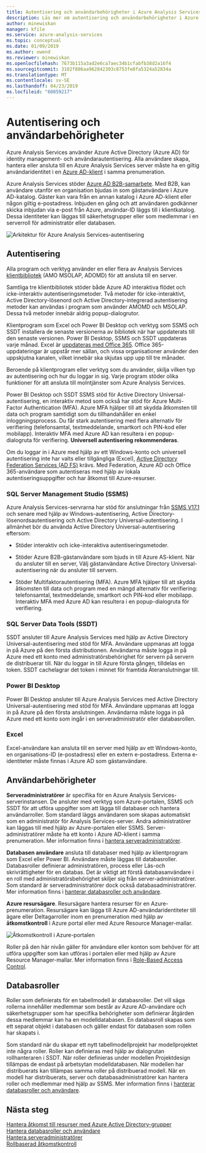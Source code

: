 ```yaml
---
title: Autentisering och användarbehörigheter i Azure Analysis Services | Microsoft Docs
description: Läs mer om autentisering och användarbehörigheter i Azure Analysis Services.
author: minewiskan
manager: kfile
ms.service: azure-analysis-services
ms.topic: conceptual
ms.date: 01/09/2019
ms.author: owend
ms.reviewer: minewiskan
ms.openlocfilehash: 7673b115a3ad2e6ca7aec34b1cfabfb38d2a16f4
ms.sourcegitcommit: 3102f886aa962842303c8753fe8fa5324a52834a
ms.translationtype: MT
ms.contentlocale: sv-SE
ms.lasthandoff: 04/23/2019
ms.locfileid: "60859217"
---
```

# <a name="authentication-and-user-permissions"></a>Autentisering och användarbehörigheter

Azure Analysis Services använder Azure Active Directory (Azure AD) för identity management- och användarautentisering. Alla användare skapa, hantera eller ansluta till en Azure Analysis Services server måste ha en giltig användaridentitet i en [Azure AD-klient](../active-directory/fundamentals/active-directory-administer.md) i samma prenumeration.

Azure Analysis Services stöder [Azure AD B2B-samarbete](../active-directory/active-directory-b2b-what-is-azure-ad-b2b.md). Med B2B, kan användare utanför en organisation bjudas in som gästanvändare i Azure AD-katalog. Gäster kan vara från en annan katalog i Azure AD-klient eller någon giltig e-postadress. Inbjuden en gång och att användaren godkänner skicka inbjudan via e-post från Azure, användar-ID läggs till i klientkatalog. Dessa identiteter kan läggas till säkerhetsgrupper eller som medlemmar i en serverroll för administratör eller databasen.

![Arkitektur för Azure Analysis Services-autentisering](./media/analysis-services-manage-users/aas-manage-users-arch.png)

## <a name="authentication"></a>Autentisering

Alla program och verktyg använder en eller flera av Analysis Services [klientbibliotek](analysis-services-data-providers.md) (AMO MSOLAP, ADOMD) för att ansluta till en server. 

Samtliga tre klientbibliotek stöder både Azure AD interaktiva flödet och icke-interaktiv autentiseringsmetoder. Två metoder för icke-interaktivt, Active Directory-lösenord och Active Directory-integrerad autentisering metoder kan användas i program som använder AMOMD och MSOLAP. Dessa två metoder innebär aldrig popup-dialogrutor.

Klientprogram som Excel och Power BI Desktop och verktyg som SSMS och SSDT installera de senaste versionerna av bibliotek när har uppdaterats till den senaste versionen. Power BI Desktop, SSMS och SSDT uppdateras varje månad. Excel är [uppdateras med Office 365](https://support.office.com/article/When-do-I-get-the-newest-features-in-Office-2016-for-Office-365-da36192c-58b9-4bc9-8d51-bb6eed468516). Office 365-uppdateringar är uppstår mer sällan, och vissa organisationer använder den uppskjutna kanalen, vilket innebär ska skjutas upp upp till tre månader.

Beroende på klientprogram eller verktyg som du använder, skilja vilken typ av autentisering och hur du loggar in sig. Varje program stöder olika funktioner för att ansluta till molntjänster som Azure Analysis Services.

Power BI Desktop och SSDT SSMS stöd för Active Directory Universal-autentisering, en interaktiv metod som också har stöd för Azure Multi-Factor Authentication (MFA). Azure MFA hjälper till att skydda åtkomsten till data och program samtidigt som du tillhandahåller en enkel inloggningsprocess. Du får stark autentisering med flera alternativ för verifiering (telefonsamtal, textmeddelande, smartkort och PIN-kod eller mobilapp). Interaktiv MFA med Azure AD kan resultera i en popup-dialogruta för verifiering. **Universell autentisering rekommenderas**.

Om du loggar in i Azure med hjälp av ett Windows-konto och universell autentisering inte har valts eller tillgängliga (Excel), [Active Directory Federation Services (AD FS)](../active-directory/hybrid/how-to-connect-fed-azure-adfs.md) krävs. Med Federation, Azure AD och Office 365-användare som autentiseras med hjälp av lokala autentiseringsuppgifter och har åtkomst till Azure-resurser.

### <a name="sql-server-management-studio-ssms"></a>SQL Server Management Studio (SSMS)

Azure Analysis Services-servrarna har stöd för anslutningar från [SSMS V17.1](https://docs.microsoft.com/sql/ssms/download-sql-server-management-studio-ssms) och senare med hjälp av Windows-autentisering, Active Directory-lösenordsautentisering och Active Directory Universal-autentisering. I allmänhet bör du använda Active Directory Universal-autentisering eftersom:

*  Stöder interaktiv och icke-interaktiva autentiseringsmetoder.

*  Stöder Azure B2B-gästanvändare som bjuds in till Azure AS-klient. När du ansluter till en server, Välj gästanvändare Active Directory Universal-autentisering när du ansluter till servern.

*  Stöder Multifaktorautentisering (MFA). Azure MFA hjälper till att skydda åtkomsten till data och program med en mängd alternativ för verifiering: telefonsamtal, textmeddelande, smartkort och PIN-kod eller mobilapp. Interaktiv MFA med Azure AD kan resultera i en popup-dialogruta för verifiering.

### <a name="sql-server-data-tools-ssdt"></a>SQL Server Data Tools (SSDT)

SSDT ansluter till Azure Analysis Services med hjälp av Active Directory Universal-autentisering med stöd för MFA. Användare uppmanas att logga in på Azure på den första distributionen. Användarna måste logga in på Azure med ett konto med administratörsbehörighet för servern på servern de distribuerar till. När du loggar in till Azure första gången, tilldelas en token. SSDT cachelagrar det token i minnet för framtida Återanslutningar till.

### <a name="power-bi-desktop"></a>Power BI Desktop

Power BI Desktop ansluter till Azure Analysis Services med Active Directory Universal-autentisering med stöd för MFA. Användare uppmanas att logga in på Azure på den första anslutningen. Användarna måste logga in på Azure med ett konto som ingår i en serveradministratör eller databasrollen.

### <a name="excel"></a>Excel

Excel-användare kan ansluta till en server med hjälp av ett Windows-konto, en organisations-ID (e-postadress) eller en extern e-postadress. Externa e-identiteter måste finnas i Azure AD som gästanvändare.

## <a name="user-permissions"></a>Användarbehörigheter

**Serveradministratörer** är specifika för en Azure Analysis Services-serverinstansen. De ansluter med verktyg som Azure-portalen, SSMS och SSDT för att utföra uppgifter som att lägga till databaser och hantera användarroller. Som standard läggs användaren som skapas automatiskt som en administratör för Analysis Services-server. Andra administratörer kan läggas till med hjälp av Azure-portalen eller SSMS. Server-administratörer måste ha ett konto i Azure AD-klient i samma prenumeration. Mer information finns i [hantera serveradministratörer](analysis-services-server-admins.md). 

**Databasen användare** ansluta till databaser med hjälp av klientprogram som Excel eller Power BI. Användare måste läggas till databasroller. Databasroller definierar administratören, process eller Läs-och skrivrättigheter för en databas. Det är viktigt att förstå databasanvändare i en roll med administratörsbehörighet skiljer sig från server-administratörer. Som standard är serveradministratörer dock också databasadministratörer. Mer information finns i [hanterar databasroller och användare](analysis-services-database-users.md).

**Azure resursägare**. Resursägare hantera resurser för en Azure-prenumeration. Resursägare kan lägga till Azure AD-användaridentiteter till ägare eller Deltagarroller inom en prenumeration med hjälp av **åtkomstkontroll** i Azure portal eller med Azure Resource Manager-mallar. 

![Åtkomstkontroll i Azure-portalen](./media/analysis-services-manage-users/aas-manage-users-rbac.png)

Roller på den här nivån gäller för användare eller konton som behöver för att utföra uppgifter som kan utföras i portalen eller med hjälp av Azure Resource Manager-mallar. Mer information finns i [Role-Based Access Control](../role-based-access-control/overview.md). 

## <a name="database-roles"></a>Databasroller

 Roller som definierats för en tabellmodell är databasroller. Det vill säga rollerna innehåller medlemmar som består av Azure AD-användare och säkerhetsgrupper som har specifika behörigheter som definierar åtgärden dessa medlemmar kan ha en modelldatabasen. En databasroll skapas som ett separat objekt i databasen och gäller endast för databasen som rollen har skapats i.   
  
 Som standard när du skapar ett nytt tabellmodellprojekt har modellprojektet inte några roller. Roller kan definieras med hjälp av dialogrutan rollhanteraren i SSDT. När roller definieras under modellen Projektdesign tillämpas de endast på arbetsytan modelldatabasen. När modellen har distribuerats kan tillämpas samma roller på distribuerad modell. När en modell har distribuerats, server och databasadministratörer kan hantera roller och medlemmar med hjälp av SSMS. Mer information finns i [hanterar databasroller och användare](analysis-services-database-users.md).
  
## <a name="next-steps"></a>Nästa steg

[Hantera åtkomst till resurser med Azure Active Directory-grupper](../active-directory/fundamentals/active-directory-manage-groups.md)   
[Hantera databasroller och användare](analysis-services-database-users.md)  
[Hantera serveradministratörer](analysis-services-server-admins.md)  
[Rollbaserad åtkomstkontroll](../role-based-access-control/overview.md)  